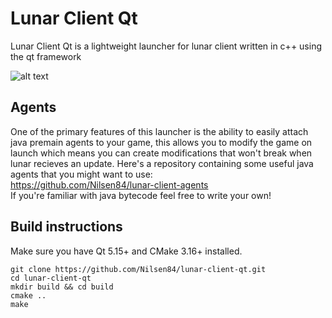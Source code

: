 # Lunar Client Qt
Lunar Client Qt is a lightweight launcher for lunar client written in c++ using the qt framework  
  
![alt text](https://i.imgur.com/7j3YGQ5.png)

## Agents
One of the primary features of this launcher is the ability to easily attach java premain agents to your game, 
this allows you to modify the game on launch which means you can create modifications that won't break when lunar recieves an update. 
Here's a repository containing some useful java agents that you might want to use:  
https://github.com/Nilsen84/lunar-client-agents  
If you're familiar with java bytecode feel free to write your own!

## Build instructions
Make sure you have Qt 5.15+ and CMake 3.16+ installed. 
```
git clone https://github.com/Nilsen84/lunar-client-qt.git
cd lunar-client-qt
mkdir build && cd build
cmake ..
make
```


